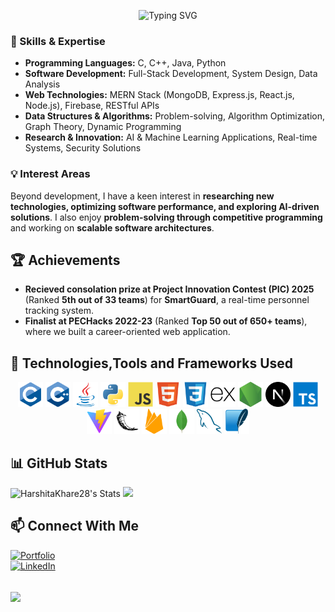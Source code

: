 <p align="center">
  <img src="https://readme-typing-svg.herokuapp.com?font=Fira+Code&duration=3000&pause=1000&color=FF61D2&width=435&lines=Hi+%F0%9F%91%8B+I'm+Harshita+Khare;A+passionate+Full-Stack+Developer;Always+learning+something+new!" alt="Typing SVG" />
</p>

### 🚀 Skills & Expertise  
- **Programming Languages:** C, C++, Java, Python  
- **Software Development:** Full-Stack Development, System Design, Data Analysis  
- **Web Technologies:** MERN Stack (MongoDB, Express.js, React.js, Node.js), Firebase, RESTful APIs  
- **Data Structures & Algorithms:** Problem-solving, Algorithm Optimization, Graph Theory, Dynamic Programming  
- **Research & Innovation:** AI & Machine Learning Applications, Real-time Systems, Security Solutions  

### 💡 Interest Areas  
Beyond development, I have a keen interest in **researching new technologies, optimizing software performance, and exploring AI-driven solutions**. I also enjoy **problem-solving through competitive programming** and working on **scalable software architectures**.  

## 🏆 Achievements  
- **Recieved consolation prize at Project Innovation Contest (PIC) 2025** (Ranked **5th out of 33 teams**) for **SmartGuard**, a real-time personnel tracking system.  
- **Finalist at PECHacks 2022-23** (Ranked **Top 50 out of 650+ teams**), where we built a career-oriented web application.  

## 🔧 Technologies,Tools and Frameworks Used  
<p align="center">
  <img src="https://raw.githubusercontent.com/devicons/devicon/master/icons/c/c-original.svg" alt="c" width="40" height="40" />
  <img src="https://raw.githubusercontent.com/devicons/devicon/master/icons/cplusplus/cplusplus-original.svg" alt="cpp" width="40" height="40" />
  <img src="https://raw.githubusercontent.com/devicons/devicon/master/icons/java/java-original.svg" alt="java" width="40" height="40" />
  <img src="https://raw.githubusercontent.com/devicons/devicon/master/icons/python/python-original.svg" alt="python" width="40" height="40" />
  <img src="https://raw.githubusercontent.com/devicons/devicon/master/icons/javascript/javascript-original.svg" alt="javascript" width="40" height="40" />
  <img src="https://raw.githubusercontent.com/devicons/devicon/master/icons/html5/html5-original.svg" alt="html5" width="40" height="40" />
  <img src="https://raw.githubusercontent.com/devicons/devicon/master/icons/css3/css3-original.svg" alt="css3" width="40" height="40" />
  <img src="https://raw.githubusercontent.com/devicons/devicon/master/icons/express/express-original.svg" alt="express" width="40" height="40" />
  <img src="https://raw.githubusercontent.com/devicons/devicon/master/icons/nodejs/nodejs-original.svg" alt="nodejs" width="40" height="40" />
  <img src="https://raw.githubusercontent.com/devicons/devicon/master/icons/nextjs/nextjs-original.svg" alt="nextjs" width="40" height="40" />
  <img src="https://raw.githubusercontent.com/devicons/devicon/master/icons/typescript/typescript-original.svg" alt="typescript" width="40" height="40" />
  <img src="https://raw.githubusercontent.com/devicons/devicon/master/icons/vitejs/vitejs-original.svg" alt="vite" width="40" height="40" />
  <img src="https://raw.githubusercontent.com/devicons/devicon/master/icons/flask/flask-original.svg" alt="flask" width="40" height="40" />
  <img src="https://raw.githubusercontent.com/devicons/devicon/master/icons/firebase/firebase-plain.svg" alt="firebase" width="40" height="40" />
  <img src="https://raw.githubusercontent.com/devicons/devicon/master/icons/mongodb/mongodb-original.svg" alt="mongodb" width="40" height="40" />
  <img src="https://raw.githubusercontent.com/devicons/devicon/master/icons/mysql/mysql-original.svg" alt="mysql" width="40" height="40" />
  <img src="https://raw.githubusercontent.com/devicons/devicon/master/icons/sqlite/sqlite-original.svg" alt="sql" width="40" height="40" />
</p>


## 📊 GitHub Stats  
![HarshitaKhare28's Stats](https://github-readme-stats.vercel.app/api?username=HarshitaKhare28&theme=highcontrast&show_icons=true&hide_border=true&count_private=true)  <img src="https://user-images.githubusercontent.com/74038190/221352975-94759904-aa4c-4032-a8ab-b546efb9c478.gif" width="400">

## 📫 Connect With Me  
[![Portfolio](https://img.shields.io/badge/Portfolio-%23000000.svg?style=for-the-badge&logo=firefox&logoColor=white)](https://www.harshitakhare.co/)  
[![LinkedIn](https://img.shields.io/badge/LinkedIn-%230A66C2.svg?style=for-the-badge&logo=linkedin&logoColor=white)](https://www.linkedin.com/in/harshita-khare-a5152625a/)  

## ![](https://komarev.com/ghpvc/?username=HarshitaKhare28&color=ff69b4&style=for-the-badge)
